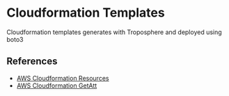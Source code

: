 # Cloudformation Templates

Cloudformation templates generates with Troposphere and deployed using boto3

## References
* [AWS Cloudformation Resources](http://docs.aws.amazon.com/AWSCloudFormation/latest/UserGuide/aws-template-resource-type-ref.html)
* [AWS Cloudformation GetAtt](http://docs.aws.amazon.com/AWSCloudFormation/latest/UserGuide/intrinsic-function-reference-getatt.html)
